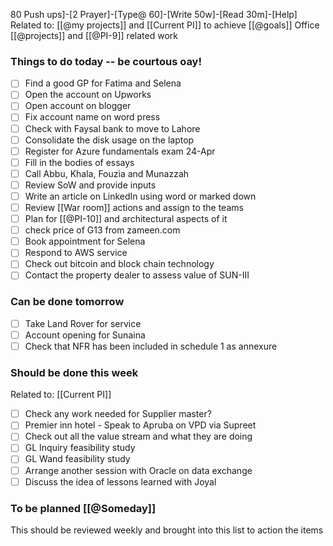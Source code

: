 80 Push ups]-[2 Prayer]-[Type@ 60]-[Write 50w]-[Read 30m]-[Help] 
Related to: [[@my projects]] and [[Current PI]] to achieve [[@goals]]
Office [[@projects]] and [[@PI-9]] related work

### Things to do today -- be courtous oay!
- [ ] Find a good GP for Fatima and Selena 
- [ ] Open the account on Upworks
- [ ] Open account on blogger
- [ ] Fix account name on word press
- [ ] Check with Faysal bank to move to Lahore
- [ ] Consolidate the disk usage on the laptop
- [ ] Register for Azure fundamentals exam 24-Apr
- [ ] Fill in the bodies of essays 
- [ ] Call Abbu, Khala, Fouzia and Munazzah
- [ ] Review SoW and provide inputs
- [ ] Write an article on LinkedIn using word or marked down
- [ ] Review [[War room]] actions and assign to the teams
- [ ] Plan for [[@PI-10]] and architectural aspects of it
- [ ] check price of G13 from zameen.com
- [ ] Book appointment for Selena
- [ ] Respond to AWS service 
- [ ] Check out bitcoin and block chain technology
- [ ] Contact the property dealer to assess value of SUN-III
	
### Can be done tomorrow 
- [ ] Take Land Rover for service
- [ ] Account opening for Sunaina
- [ ] Check that NFR has been included in schedule 1 as annexure

### Should be done this week
Related to: [[Current PI]]
- [ ] Check any work needed for Supplier master?
- [ ] Premier inn hotel - Speak to Apruba on VPD via Supreet
- [ ] Check out all the value stream and what they are doing
- [ ] GL Inquiry feasibility study
- [ ] GL Wand feasibility study
- [ ] Arrange another session with Oracle on data exchange
- [ ] Discuss the idea of lessons learned with Joyal

### To be planned [[@Someday]]
This should be reviewed weekly and brought into this list to action the items
